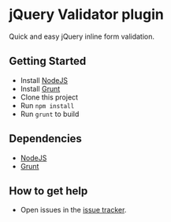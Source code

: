 # jQuery Validator plugin #

Quick and easy jQuery inline form validation.

## Getting Started ##

* Install [NodeJS](http://nodejs.org/ "node.js")
* Install [Grunt](http://gruntjs.com/ "Grunt")
* Clone this project
* Run ``npm install``
* Run ``grunt`` to build

## Dependencies ##

* [NodeJS](http://nodejs.org/ "node.js")
* [Grunt](http://gruntjs.com/ "Grunt")

## How to get help ##
* Open issues in the [issue tracker](https://github.com/gurunate/jquery-validator/issues?state=open).
